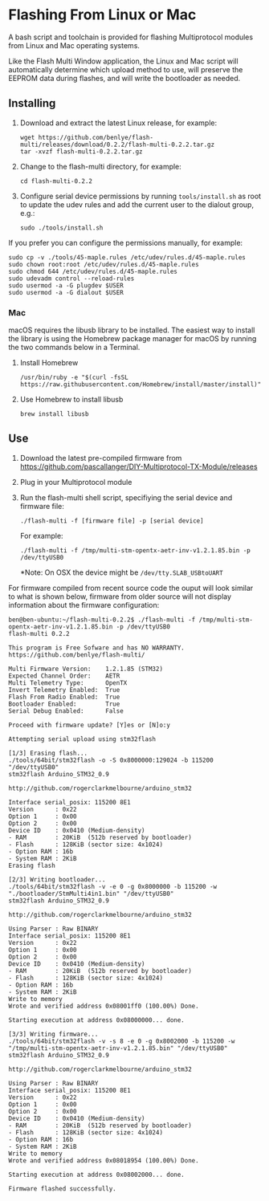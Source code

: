 # Flashing From Linux or Mac
A bash script and toolchain is provided for flashing Multiprotocol modules from Linux and Mac operating systems.  

Like the Flash Multi Window application, the Linux and Mac script will automatically determine which upload method to use, will preserve the EEPROM data during flashes, and will write the bootloader as needed.

## Installing
1. Download and extract the latest Linux release, for example:

   ```
   wget https://github.com/benlye/flash-multi/releases/download/0.2.2/flash-multi-0.2.2.tar.gz
   tar -xvzf flash-multi-0.2.2.tar.gz
   ```
   
1. Change to the flash-multi directory, for example:

   `cd flash-multi-0.2.2`
   
1. Configure serial device permissions by running `tools/install.sh` as root to update the udev rules and add the current user to the dialout group, e.g.:
   
   `sudo ./tools/install.sh`

If you prefer you can configure the permissions manually, for example:
```
sudo cp -v ./tools/45-maple.rules /etc/udev/rules.d/45-maple.rules
sudo chown root:root /etc/udev/rules.d/45-maple.rules
sudo chmod 644 /etc/udev/rules.d/45-maple.rules
sudo udevadm control --reload-rules
sudo usermod -a -G plugdev $USER
sudo usermod -a -G dialout $USER
```
### Mac
macOS requires the libusb library to be installed. The easiest way to install the library is using the Homebrew package manager for macOS by running the two commands below in a Terminal.

1. Install Homebrew

   `/usr/bin/ruby -e "$(curl -fsSL https://raw.githubusercontent.com/Homebrew/install/master/install)"`

1. Use Homebrew to install libusb

   `brew install libusb`

## Use
1. Download the latest pre-compiled firmware from https://github.com/pascallanger/DIY-Multiprotocol-TX-Module/releases
1. Plug in your Multiprotocol module
1. Run the flash-multi shell script, specifiying the serial device and firmware file:

   `./flash-multi -f [firmware file] -p [serial device]`

   For example:
   
   `./flash-multi -f /tmp/multi-stm-opentx-aetr-inv-v1.2.1.85.bin -p /dev/ttyUSB0 `
   
   *Note: On OSX the device might be `/dev/tty.SLAB_USBtoUART`
   
For firmware compiled from recent source code the ouput will look similar to what is shown below, firmware from older source will not display information about the firmware configuration:

```
ben@ben-ubuntu:~/flash-multi-0.2.2$ ./flash-multi -f /tmp/multi-stm-opentx-aetr-inv-v1.2.1.85.bin -p /dev/ttyUSB0
flash-multi 0.2.2

This program is Free Sofware and has NO WARRANTY.
https://github.com/benlye/flash-multi/

Multi Firmware Version:    1.2.1.85 (STM32)
Expected Channel Order:    AETR
Multi Telemetry Type:      OpenTX
Invert Telemetry Enabled:  True
Flash From Radio Enabled:  True
Bootloader Enabled:        True
Serial Debug Enabled:      False

Proceed with firmware update? [Y]es or [N]o:y

Attempting serial upload using stm32flash

[1/3] Erasing flash...
./tools/64bit/stm32flash -o -S 0x8000000:129024 -b 115200 "/dev/ttyUSB0"
stm32flash Arduino_STM32_0.9

http://github.com/rogerclarkmelbourne/arduino_stm32

Interface serial_posix: 115200 8E1
Version      : 0x22
Option 1     : 0x00
Option 2     : 0x00
Device ID    : 0x0410 (Medium-density)
- RAM        : 20KiB  (512b reserved by bootloader)
- Flash      : 128KiB (sector size: 4x1024)
- Option RAM : 16b
- System RAM : 2KiB
Erasing flash

[2/3] Writing bootloader...
./tools/64bit/stm32flash -v -e 0 -g 0x8000000 -b 115200 -w "./bootloader/StmMulti4in1.bin" "/dev/ttyUSB0"
stm32flash Arduino_STM32_0.9

http://github.com/rogerclarkmelbourne/arduino_stm32

Using Parser : Raw BINARY
Interface serial_posix: 115200 8E1
Version      : 0x22
Option 1     : 0x00
Option 2     : 0x00
Device ID    : 0x0410 (Medium-density)
- RAM        : 20KiB  (512b reserved by bootloader)
- Flash      : 128KiB (sector size: 4x1024)
- Option RAM : 16b
- System RAM : 2KiB
Write to memory
Wrote and verified address 0x08001ff0 (100.00%) Done.

Starting execution at address 0x08000000... done.

[3/3] Writing firmware...
./tools/64bit/stm32flash -v -s 8 -e 0 -g 0x8002000 -b 115200 -w "/tmp/multi-stm-opentx-aetr-inv-v1.2.1.85.bin" "/dev/ttyUSB0"
stm32flash Arduino_STM32_0.9

http://github.com/rogerclarkmelbourne/arduino_stm32

Using Parser : Raw BINARY
Interface serial_posix: 115200 8E1
Version      : 0x22
Option 1     : 0x00
Option 2     : 0x00
Device ID    : 0x0410 (Medium-density)
- RAM        : 20KiB  (512b reserved by bootloader)
- Flash      : 128KiB (sector size: 4x1024)
- Option RAM : 16b
- System RAM : 2KiB
Write to memory
Wrote and verified address 0x08018954 (100.00%) Done.

Starting execution at address 0x08002000... done.

Firmware flashed successfully.

```
